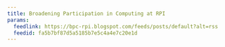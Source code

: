 ```yaml
---
title: Broadening Participation in Computing at RPI
params:
  feedlink: https://bpc-rpi.blogspot.com/feeds/posts/default?alt=rss
  feedid: fa5b7bf87d5a5185b7e5c4a4e7c20e1d
---
```

